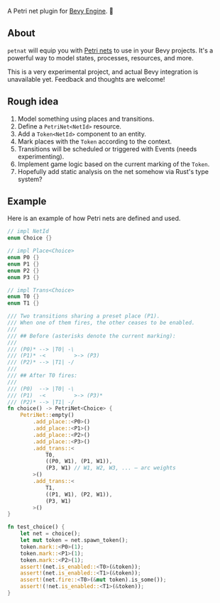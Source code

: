 A Petri net plugin for [Bevy Engine](https://github.com/bevyengine/bevy). 🍾

## About

`petnat` will equip you with [Petri nets](https://en.wikipedia.org/wiki/Petri_net) to use in your Bevy projects.
It's a powerful way to model states, processes, resources, and more.

This is a very experimental project, and actual Bevy integration is unavailable yet.
Feedback and thoughts are welcome!

## Rough idea

1. Model something using places and transitions.
2. Define a `PetriNet<NetId>` resource.
3. Add a `Token<NetId>` component to an entity.
4. Mark places with the `Token` according to the context.
5. Transitions will be scheduled or triggered with Events (needs experimenting).
6. Implement game logic based on the current marking of the `Token`.
7. Hopefully add static analysis on the net somehow via Rust's type system?

## Example

Here is an example of how Petri nets are defined and used.

```rust
// impl NetId
enum Choice {}

// impl Place<Choice>
enum P0 {}
enum P1 {}
enum P2 {}
enum P3 {}

// impl Trans<Choice>
enum T0 {}
enum T1 {}

/// Two transitions sharing a preset place (P1).
/// When one of them fires, the other ceases to be enabled.
/// 
/// ## Before (asterisks denote the current marking):
/// 
/// (P0)* --> |T0| -\
/// (P1)* -<         >-> (P3)
/// (P2)* --> |T1| -/
/// 
/// ## After T0 fires:
/// 
/// (P0)  --> |T0| -\
/// (P1)  -<         >-> (P3)*
/// (P2)* --> |T1| -/
fn choice() -> PetriNet<Choice> {
    PetriNet::empty()
        .add_place::<P0>()
        .add_place::<P1>()
        .add_place::<P2>()
        .add_place::<P3>()
        .add_trans::<
            T0, 
            ((P0, W1), (P1, W1)),
            (P3, W1) // W1, W2, W3, ... – arc weights
        >()
        .add_trans::<
            T1, 
            ((P1, W1), (P2, W1)), 
            (P3, W1)
        >()
}

fn test_choice() {
    let net = choice();
    let mut token = net.spawn_token();
    token.mark::<P0>(1);
    token.mark::<P1>(1);
    token.mark::<P2>(1);
    assert!(net.is_enabled::<T0>(&token));
    assert!(net.is_enabled::<T1>(&token));
    assert!(net.fire::<T0>(&mut token).is_some());
    assert!(!net.is_enabled::<T1>(&token));
}
```